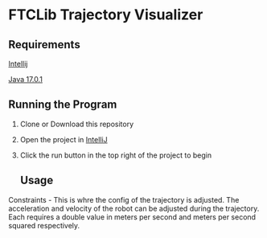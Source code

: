 
# FTCLib Trajectory Visualizer




## Requirements

[Intellij](https://www.jetbrains.com/idea/download/#section=windows)

[Java 17.0.1](https://www.oracle.com/java/technologies/javase/jdk17-archive-downloads.html)

  
## Running the Program

1. Clone or Download this repository
2. Open the project in [IntelliJ](https://www.jetbrains.com/idea/download/#section=windows)
3. Click the run button in the top right of the project to begin
  
    ## Usage
Constraints - 
This is whre the config of the trajectory is adjusted.
The acceleration and velocity of the robot can be adjusted during the trajectory.
Each requires a double value in meters per second and meters per second squared respectively.

